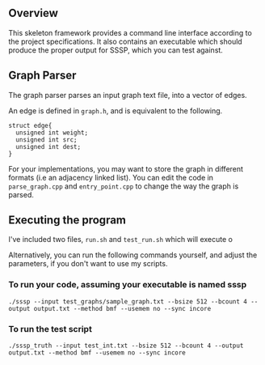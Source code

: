 ## Overview
 This skeleton framework provides a command line interface according to
the project specifications. It also contains an executable which should
produce the proper output for SSSP, which you can test against.

## Graph Parser

The graph parser parses an input graph text file, into a vector of edges.

An edge is defined in `graph.h`, and is equivalent to the following.

```
struct edge{
  unsigned int weight;
  unsigned int src;
  unsigned int dest;
}
```

For your implementations, you may want to store the graph in different
formats (i.e an adjacency linked list). You can edit the code in
`parse_graph.cpp` and `entry_point.cpp` to change the way the graph is
parsed.


## Executing the program

I've included two files, `run.sh` and `test_run.sh` which will execute o


Alternatively, you can run the following commands yourself, and adjust the
parameters, if you don't want to use my scripts.

### To run your code, assuming your executable is named sssp
`./sssp --input test_graphs/sample_graph.txt --bsize 512 --bcount 4 --output output.txt --method bmf --usemem no --sync incore`

### To run the test script
`./sssp_truth --input test_int.txt --bsize 512 --bcount 4 --output output.txt --method bmf --usemem no --sync incore`

